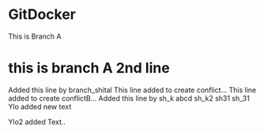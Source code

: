 # GitDocker
This is Branch A

this is branch A 2nd line
=======
Added this line by branch_shital
This line added to create conflict...
This line added to create conflictB...
Added this line by sh_k
abcd
sh_k2
sh31
sh_31
Ylo added new text

Ylo2 added Text..

